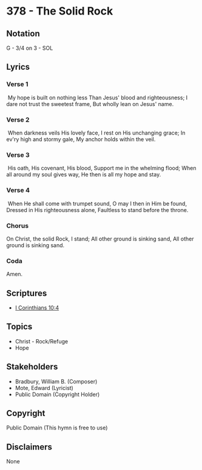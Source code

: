 # 378 - The Solid Rock

## Notation

G - 3/4 on 3 - SOL

## Lyrics

### Verse 1

 My hope is built on nothing less Than Jesus' blood and righteousness; I dare not trust the sweetest frame, But wholly lean on Jesus' name. 

### Verse 2

 When darkness veils His lovely face, I rest on His unchanging grace; In ev'ry high and stormy gale, My anchor holds within the veil. 

### Verse 3

 His oath, His covenant, His blood, Support me in the whelming flood; When all around my soul gives way, He then is all my hope and stay. 

### Verse 4

 When He shall come with trumpet sound, O may I then in Him be found, Dressed in His righteousness alone, Faultless to stand before the throne. 

### Chorus

On Christ, the solid Rock, I stand; All other ground is sinking sand, All other ground is sinking sand. 

### Coda

Amen. 


## Scriptures

- [I Corinthians 10:4](https://www.biblegateway.com/passage/?search=I%20Corinthians%2010%3A4)

## Topics

- Christ - Rock/Refuge
- Hope

## Stakeholders

- Bradbury, William B. (Composer)
- Mote, Edward (Lyricist)
- Public Domain (Copyright Holder)

## Copyright

Public Domain
(This hymn is free to use)

## Disclaimers

None

